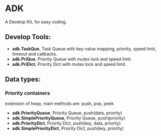 # ADK
 A Develop Kit, for easy coding.

## Develop Tools:
* **adk.TaskQue**, Task Queue with key-value mapping, priority, speed limit, timeout and callbacks.
* **adk.PriQue**, Priority Queue with mutex lock and speed limit.
* **adk.PriDict**, Priority Dict with mutex lock and speed limit.

## Data types:
### Priority containers
extension of heap, main methods are: push, pop, peek
* **adk.PriorityQueue**, Priority Queue, push(data, priority) 
* **adk.SimplePriorityQueue**, Priority Queue, push(priority) 
* **adk.PriorityDict**, Priority Dict, push(key, data, priority)
* **adk.SimplePriorityDict**, Priority Dict, push(key, priority)
